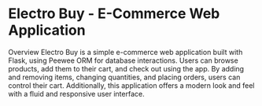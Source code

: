 # Electro Buy - E-Commerce Web Application
Overview
Electro Buy is a simple e-commerce web application built with Flask, using Peewee ORM for database interactions. Users can browse products, add them to their cart, and check out using the app. By adding and removing items, changing quantities, and placing orders, users can control their cart. Additionally, this application offers a modern look and feel with a fluid and responsive user interface.
